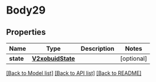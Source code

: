 # Body29

## Properties
Name | Type | Description | Notes
------------ | ------------- | ------------- | -------------
**state** | [**V2xobuidState**](V2xobuidState.md) |  | [optional] 

[[Back to Model list]](../README.md#documentation-for-models) [[Back to API list]](../README.md#documentation-for-api-endpoints) [[Back to README]](../README.md)

